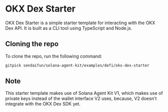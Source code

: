 # OKX Dex Starter

OKX Dex Starter is a simple starter template for interacting with the OKX Dex API. It is built as a CLI tool using TypeScript and Node.js.

## Cloning the repo

To clone the repo, run the following command:

```bash
gitpick sendaifun/solana-agent-kit/examples/defi/okx-dex-starter
```

## Note

This starter template makes use of Solana Agent Kit V1, which makes use of private keys instead of the wallet interface V2 uses, because, V2 doesn't integrate with the OKX Dex SDK yet.
